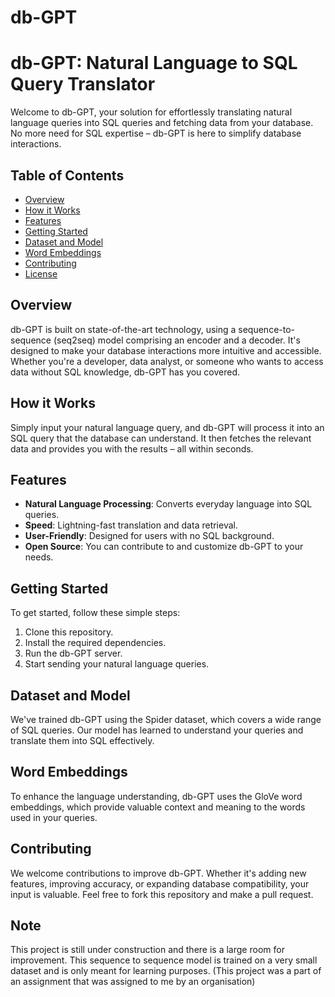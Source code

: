 # db-GPT
 # db-GPT: Natural Language to SQL Query Translator

Welcome to db-GPT, your solution for effortlessly translating natural language queries into SQL queries and fetching data from your database. No more need for SQL expertise – db-GPT is here to simplify database interactions.

## Table of Contents
- [Overview](#overview)
- [How it Works](#how-it-works)
- [Features](#features)
- [Getting Started](#getting-started)
- [Dataset and Model](#dataset-and-model)
- [Word Embeddings](#word-embeddings)
- [Contributing](#contributing)
- [License](#license)

## Overview
db-GPT is built on state-of-the-art technology, using a sequence-to-sequence (seq2seq) model comprising an encoder and a decoder. It's designed to make your database interactions more intuitive and accessible. Whether you're a developer, data analyst, or someone who wants to access data without SQL knowledge, db-GPT has you covered.

## How it Works
Simply input your natural language query, and db-GPT will process it into an SQL query that the database can understand. It then fetches the relevant data and provides you with the results – all within seconds.

## Features
- **Natural Language Processing**: Converts everyday language into SQL queries.
- **Speed**: Lightning-fast translation and data retrieval.
- **User-Friendly**: Designed for users with no SQL background.
- **Open Source**: You can contribute to and customize db-GPT to your needs.

## Getting Started
To get started, follow these simple steps:
1. Clone this repository.
2. Install the required dependencies.
3. Run the db-GPT server.
4. Start sending your natural language queries.

## Dataset and Model
We've trained db-GPT using the Spider dataset, which covers a wide range of SQL queries. Our model has learned to understand your queries and translate them into SQL effectively.

## Word Embeddings
To enhance the language understanding, db-GPT uses the GloVe word embeddings, which provide valuable context and meaning to the words used in your queries.

## Contributing
We welcome contributions to improve db-GPT. Whether it's adding new features, improving accuracy, or expanding database compatibility, your input is valuable. Feel free to fork this repository and make a pull request.

## Note
This project is still under construction and there is a large room for improvement. This sequence to sequence model is trained on a very small dataset and is only meant for learning purposes. (This project was a part of an assignment that was assigned to me by an organisation)

